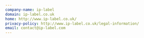 ```yaml
---
company-name: ip-label
domain: ip-label.co.uk
home: http://www.ip-label.co.uk/
privacy-policy: http://www.ip-label.co.uk/legal-information/
email: contact@ip-label.com
---
```




